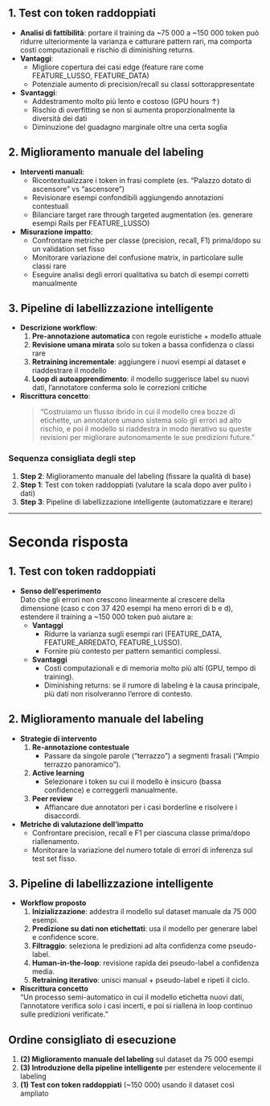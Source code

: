 ## 1. Test con token raddoppiati  
- **Analisi di fattibilità**: portare il training da ~75 000 a ~150 000 token può ridurre ulteriormente la varianza e catturare pattern rari, ma comporta costi computazionali e rischio di diminishing returns.  
- **Vantaggi**:  
  - Migliore copertura dei casi edge (feature rare come FEATURE_LUSSO, FEATURE_DATA)  
  - Potenziale aumento di precision/recall su classi sottorappresentate  
- **Svantaggi**:  
  - Addestramento molto più lento e costoso (GPU hours ↑)  
  - Rischio di overfitting se non si aumenta proporzionalmente la diversità dei dati  
  - Diminuzione del guadagno marginale oltre una certa soglia

## 2. Miglioramento manuale del labeling  
- **Interventi manuali**:  
  - Ricontextualizzare i token in frasi complete (es. “Palazzo dotato di ascensore” vs “ascensore”)  
  - Revisionare esempi confondibili aggiungendo annotazioni contestuali  
  - Bilanciare target rare through targeted augmentation (es. generare esempi Rails per FEATURE_LUSSO)  
- **Misurazione impatto**:  
  - Confrontare metriche per classe (precision, recall, F1) prima/dopo su un validation set fisso  
  - Monitorare variazione del confusione matrix, in particolare sulle classi rare  
  - Eseguire analisi degli errori qualitativa su batch di esempi corretti manualmente  

## 3. Pipeline di labellizzazione intelligente  
- **Descrizione workflow**:  
  1. **Pre-annotazione automatica** con regole euristiche + modello attuale  
  2. **Revisione umana mirata** solo su token a bassa confidenza o classi rare  
  3. **Retraining incrementale**: aggiungere i nuovi esempi al dataset e riaddestrare il modello  
  4. **Loop di autoapprendimento**: il modello suggerisce label su nuovi dati, l’annotatore conferma solo le correzioni critiche  
- **Riscrittura concetto**:  
  > “Costruiamo un flusso ibrido in cui il modello crea bozze di etichette, un annotatore umano sistema solo gli errori ad alto rischio, e poi il modello si riaddestra in modo iterativo su queste revisioni per migliorare autonomamente le sue predizioni future.”
  
### Sequenza consigliata degli step  
1. **Step 2**: Miglioramento manuale del labeling (fissare la qualità di base)  
2. **Step 1**: Test con token raddoppiati (valutare la scala dopo aver pulito i dati)  
3. **Step 3**: Pipeline di labellizzazione intelligente (automatizzare e iterare)  

---
# Seconda risposta

## 1. Test con token raddoppiati
- **Senso dell’esperimento**  
  Dato che gli errori non crescono linearmente al crescere della dimensione (caso c con 37 420 esempi ha meno errori di b e d), estendere il training a ~150 000 token può aiutare a:
  - **Vantaggi**  
    - Ridurre la varianza sugli esempi rari (FEATURE_DATA, FEATURE_ARREDATO, FEATURE_LUSSO).  
    - Fornire più contesto per pattern semantici complessi.  
  - **Svantaggi**  
    - Costi computazionali e di memoria molto più alti (GPU, tempo di training).  
    - Diminishing returns: se il rumore di labeling è la causa principale, più dati non risolveranno l’errore di contesto.

## 2. Miglioramento manuale del labeling
- **Strategie di intervento**  
  1. **Re-annotazione contestuale**  
     - Passare da singole parole (“terrazzo”) a segmenti frasali (“Ampio terrazzo panoramico”).  
  2. **Active learning**  
     - Selezionare i token su cui il modello è insicuro (bassa confidence) e correggerli manualmente.  
  3. **Peer review**  
     - Affiancare due annotatori per i casi borderline e risolvere i disaccordi.
- **Metriche di valutazione dell’impatto**  
  - Confrontare precision, recall e F1 per ciascuna classe prima/dopo riallenamento.  
  - Monitorare la variazione del numero totale di errori di inferenza sul test set fisso.

## 3. Pipeline di labellizzazione intelligente
- **Workflow proposto**  
  1. **Inizializzazione**: addestra il modello sul dataset manuale da 75 000 esempi.  
  2. **Predizione su dati non etichettati**: usa il modello per generare label e confidence score.  
  3. **Filtraggio**: seleziona le predizioni ad alta confidenza come pseudo-label.  
  4. **Human-in-the-loop**: revisione rapida dei pseudo-label a confidenza media.  
  5. **Retraining iterativo**: unisci manual + pseudo-label e ripeti il ciclo.
- **Riscrittura concetto**  
  “Un processo semi-automatico in cui il modello etichetta nuovi dati, l’annotatore verifica solo i casi incerti, e poi si riallena in loop continuo sulle predizioni verificate.”

## Ordine consigliato di esecuzione
1. **(2) Miglioramento manuale del labeling** sul dataset da 75 000 esempi  
2. **(3) Introduzione della pipeline intelligente** per estendere velocemente il labeling  
3. **(1) Test con token raddoppiati** (~150 000) usando il dataset così ampliato  
